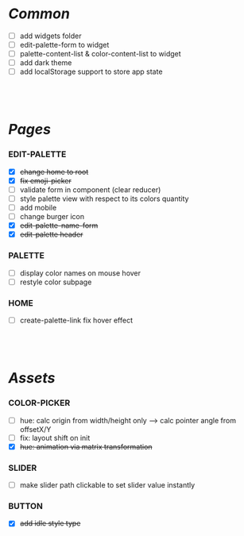***Common***
============

- [ ] add widgets folder
- [ ] edit-palette-form to widget
- [ ] palette-content-list & color-content-list to widget
- [ ] add dark theme
- [ ] add localStorage support to store app state
` `  
` `  
` `  
` `  

***Pages***
===========

### EDIT-PALETTE
- [x] ~~change home to root~~
- [x] ~~fix emoji-picker~~
- [ ] validate form in component (clear reducer)
- [ ] style palette view with respect to its colors quantity
- [ ] add mobile
- [ ] change burger icon
- [x] ~~edit-palette-name-form~~
- [x] ~~edit-palette header~~

### PALETTE
- [ ] display color names on mouse hover
- [ ] restyle color subpage

### HOME
- [ ] create-palette-link fix hover effect
` `  
` `  
` `  
` `  

***Assets***
============

### COLOR-PICKER
- [ ] hue: calc origin from width/height only —> calc pointer angle from offsetX/Y
- [ ] fix: layout shift on init
- [x] ~~hue: animation via matrix transformation~~

### SLIDER
- [ ] make slider path clickable to set slider value instantly

### BUTTON
- [x] ~~add idle style type~~